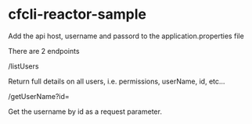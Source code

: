 # cfcli-reactor-sample

Add the api host, username and passord to the application.properties file

There are 2 endpoints

/listUsers 

Return full details on all users, i.e. permissions, userName, id, etc...

/getUserName?id=

Get the username by id as a request parameter.
